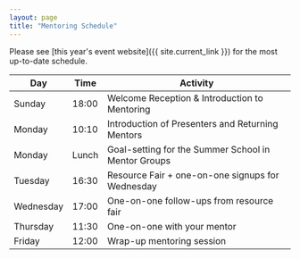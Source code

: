 ```yaml
---
layout: page
title: "Mentoring Schedule"
---
```


Please see [this year's event website]({{ site.current_link }}) for the most up-to-date schedule.

| Day       | Time  | Activity                                                                          |
|-----------|-------|-----------------------------------------------------------------------------------|
| Sunday    | 18:00 | Welcome Reception & Introduction to Mentoring                                     |
| Monday    | 10:10 | Introduction of Presenters and Returning Mentors                                  |
| Monday    | Lunch | Goal-setting for the Summer School in Mentor Groups                               |
| Tuesday   | 16:30 | Resource Fair + one-on-one signups for Wednesday                                  |
| Wednesday | 17:00 | One-on-one follow-ups from resource fair                                          |
| Thursday  | 11:30 | One-on-one with your mentor                                                       |
| Friday    | 12:00 | Wrap-up mentoring session                                                         |
